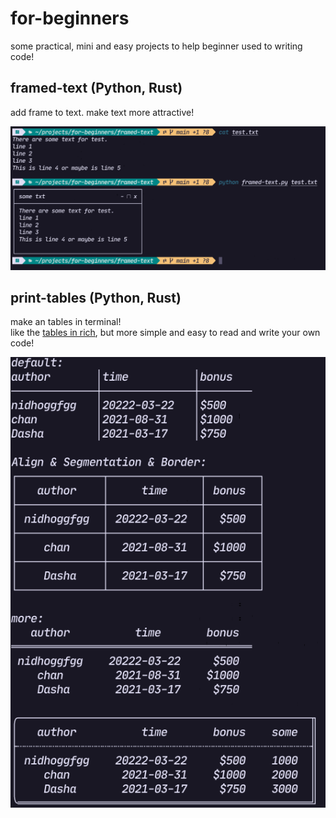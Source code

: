 # for-beginners  

some practical, mini and easy projects to help beginner used to writing code!  

## framed-text (Python, Rust)  

add frame to text. make text more attractive!

![framed-txt](./images/framed-text.png)

## print-tables (Python, Rust)  

make an tables in terminal!  
like the [tables in rich](https://github.com/Textualize/rich), but more simple and easy to read and write your own code!

![print-tables](./images/print-tables.png)

